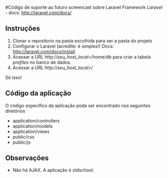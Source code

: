 #Código de suporte ao futuro screencast sobre Laravel Framework
*Laravel* - docs: http://laravel.com/docs/

## Instruções

1. Clonar o repositorio na pasta escolhida para ser a pasta do projeto
2. Configurar o Laravel (acredite: é simples!)
	Docs: http://laravel.com/docs/install
3. Acessar a URL http://*seu_host_local*>/home/db para criar a tabela *profiles* no banco de dados.
4. Acessar a URL http://*seu_host_local*>/

Só isso!

## Código da aplicação
O código específico da aplicação pode ser encontrado nos seguintes diretórios
* application/controllers
* application/models
* application/views
* public/css
* public/js

## Observações
* Não há AJAX. A aplicação é oldschool.